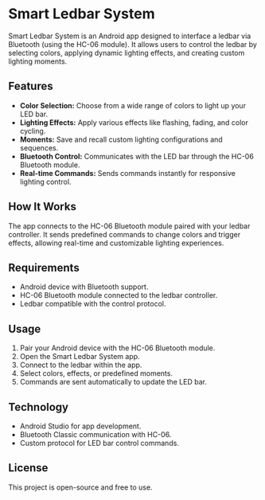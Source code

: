# Smart Ledbar System

Smart Ledbar System is an Android app designed to interface a ledbar via Bluetooth (using the HC-06 module). It allows users to control the ledbar by selecting colors, applying dynamic lighting effects, and creating custom lighting moments.

## Features

- **Color Selection:** Choose from a wide range of colors to light up your LED bar.
- **Lighting Effects:** Apply various effects like flashing, fading, and color cycling.
- **Moments:** Save and recall custom lighting configurations and sequences.
- **Bluetooth Control:** Communicates with the LED bar through the HC-06 Bluetooth module.
- **Real-time Commands:** Sends commands instantly for responsive lighting control.

## How It Works

The app connects to the HC-06 Bluetooth module paired with your ledbar controller. It sends predefined commands to change colors and trigger effects, allowing real-time and customizable lighting experiences.

## Requirements

- Android device with Bluetooth support.
- HC-06 Bluetooth module connected to the ledbar controller.
- Ledbar compatible with the control protocol.

## Usage

1. Pair your Android device with the HC-06 Bluetooth module.
2. Open the Smart Ledbar System app.
3. Connect to the ledbar within the app.
4. Select colors, effects, or predefined moments.
5. Commands are sent automatically to update the LED bar.

## Technology

- Android Studio for app development.
- Bluetooth Classic communication with HC-06.
- Custom protocol for LED bar control commands.

## License

This project is open-source and free to use.

